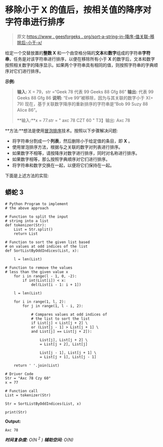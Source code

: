 # 移除小于 X 的值后，按相关值的降序对字符串进行排序

> 原文:[https://www . geesforgeks . org/sort-a-string-in-降序-值关联-移除后-小于-x/](https://www.geeksforgeeks.org/sort-a-string-in-decreasing-order-of-values-associated-after-removal-of-values-smaller-than-x/)

给定一个交替放置的**整数 X** 和一个由空格分隔的**文本**和**数字**组成的字符串**字符串**，任务是对该字符串进行排序，以便在移除所有小于 **X** 的数字后，文本和数字按照相关数字的降序显示。如果两个字符串具有相同的值，则按照字符串的字典顺序对它们进行排序。

**示例:**

> **输入:** X = 79，str =“Geek 78 代表 99 Geeks 88 Gfg 86”
> **输出:**
> 代表 99 Geeks 88 Gfg 86
> **说明:**
> “Eve 99”被移除，因为与其关联的数字小于 X(= 79)
> 现在，基于关联数字降序的重新排序的字符串是“Bob 99 Suzy 88 Alice 86”。
> 
> **输入:**x = 77.str = " axc 78 CZT 60 "
> T3】输出: Axc 78

**方法:**想法是使用[冒泡排序](https://www.geeksforgeeks.org/bubble-sort/)技术。按照以下步骤解决问题:

*   将字符串分割成一个**列表**，然后删除小于给定值的条目，即 **X** 。
*   使用冒泡排序方法，根据与之关联的数字对列表进行排序。
*   如果数字不相等，请按降序对数字进行排序，同时对名称进行排序。
*   如果数字相等，那么按照字典顺序对它们进行排序。
*   将字符串和数字交换在一起，以便将它们保持在一起。

下面是上述方法的实现:

## 蟒蛇 3

```
# Python Program to implement
# the above approach

# Function to split the input
# string into a list
def tokenizer(Str):
    List = Str.split()
    return List

# Function to sort the given list based
# on values at odd indices of the list
def SortListByOddIndices(List, x):

    l = len(List)

# Function to remove the values
# less than the given value x
    for i in range(l - 1, 0, -2):
        if int(List[i]) < x:
            del(List[i - 1: i + 1])

    l = len(List)

    for i in range(1, l, 2):
        for j in range(1, l - i, 2):

            # Compares values at odd indices of
            # the list to sort the list
            if List[j] < List[j + 2] \
            or (List[j - 1] > List[j + 1] \
            and List[j] == List[j + 2]):

                List[j], List[j + 2] \
                = List[j + 2], List[j]

                List[j - 1], List[j + 1] \
                = List[j + 1], List[j - 1]

    return ' '.join(List)

# Driver Code
Str = "Axc 78 Czy 60"
x = 77

# Function call
List = tokenizer(Str)

Str = SortListByOddIndices(List, x)

print(Str)
```

**Output:**

```
Axc 78

```

***时间复杂度:** O(N <sup>2</sup> )
**辅助空间:** O(N)*